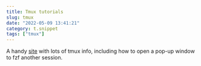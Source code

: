 ```yaml
---
title: Tmux tutorials
slug: tmux
date: "2022-05-09 13:41:21"
category: t.snippet
tags: ["tmux"]
---
```


A handy [site](https://waylonwalker.com/tmux-nav-2021/) with lots of tmux info,
including how to open a pop-up window to fzf another session.
